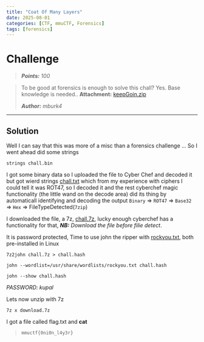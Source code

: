 ```yaml
---
title: "Coat Of Many Layers"
date: 2025-08-01
categories: [CTF, mmuCTF, Forensics]
tags: [forensics]
---
```


# Challenge
>***Points:** 100*

>To be good at forensics is enough to solve this chall? Yes. Base knowledge is needed..
>**Attachment:** [keepGoin.zip](/assets/file/chall.bin)
>
>***Author:** mburk4*
---

## Solution
Well I can say that this was more of a misc than a forensics challenge ...
So I went ahead did some strings

`strings chall.bin`


I got some binary data so I uploaded the file to Cyber Chef and decoded it but got wierd strings [chall.txt](/assets/file/chall.txt) which from my experience with ciphers I could tell it was ROT47, so I decoded it and the rest cyberchef magic functionality (the little wand on the decode area) did its thing by automaticall identifying and decoding the output `Binary` => `ROT47` => `Base32` => `Hex` => FileTypeDetected(`7zip`)

I downloaded the file, a 7z, [chall.7z](/assets/file/chall.7z), lucky enough cyberchef has a functionality for that, ***NB:** *Download the file before filie detect**.

It is password protected, Time to use john the ripper with [rockyou.txt](https://github.com/zacheller/rockyou), both pre-installed in Linux

`7z2john chall.7z > chall.hash`

`john --wordlist=/usr/share/wordlists/rockyou.txt chall.hash`

`john --show chall.hash`

**PASSWORD*: kupal* 

Lets now unzip with 7z

`7z x download.7z`

I got a file called flag.txt and __cat__

> `mmuctf{0ni0n_l4y3r}`






